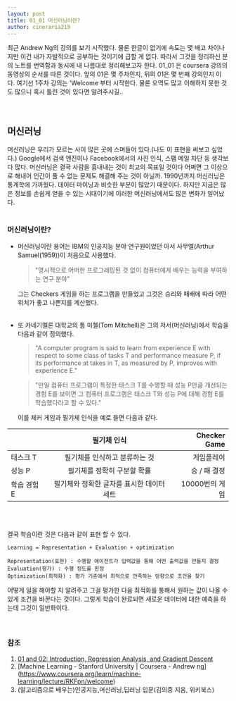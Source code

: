 ```yaml
---
layout: post
title: 01_01 머신러닝이란?
author: cineraria219
---
```



 최근 Andrew Ng의 강의를 보기 시작했다. 물론 한글이 없기에 속도는 몇 배고 차이나지만 이건 내가 자발적으로 공부하는 것이기에 급할 게 없다. 따라서 그것을 정리하신 분의 노트를 번역함과 동시에 내 나름대로 정리해보고자 한다. 01_01 은 coursera 강의의 동영상의 순서를 따른 것이다. 앞의 01은 몇 주차인지, 뒤의 01은 몇 번째 강의인지 이다. 여기선 1주차 강의는 'Welcome 부터 시작한다. 물론 오역도 많고 이해하지 못한 것도 많으니 혹시 틀린 것이 있다면 알려주시길..
<br />
<br />
<br />

## 머신러닝
 머신러닝은 우리가 모르는 사이 많은 곳에 스며들어 있다.(나도 이 표현을 써보고 싶었다.) Google에서 검색 엔진이나 Facebook에서의 사진 인식, 스팸 메일 차단 등 생각보다 많다. 머신러닝은 결국 사람을 흉내내는 것이 최고의 목표일 것이다 어쩌면 그 이상으로 해내어 인간이 풀 수 없는 문제도 해결해 주는 것이 아닐까. 1990년까지 머신러닝은 통계학에 가까웠다. 데이터 마이닝과 비슷한 부분이 많았기 때문이다. 하지만 지금은 많은 정보를 손쉽게 얻을 수 있는 시대이기에 이러한 머신러닝에서도 많은 변화가 일어났다.<br /><br />


### 머신러닝이란?
* 머신러닝이란 용어는 IBM의 인공지능 분야 연구원이었던 아서 사무엘(Arthur Samuel(1959))이 처음으로 사용했다.

  >"명시적으로 어떠한 프로그래밍된 것 없이 컴퓨터에게 배우는 능력을 부여하는 연구 분야"

     그는 Checkers 게임을 하는 프로그램을 만들었고 그것은 승리와 패배에 따라 어떤 위치가 좋고 나쁜지를 계산했다.<br /><br />



* 또 카네기멜론 대학교의 톰 미첼(Tom Mitchell)은 그의 저서(머신러닝)에서 학습을 다음과 같이 정의했다.

     >"A computer program is said to learn from experience E with respect to some class of tasks T and performance measure P, if its performance at takes in T, as measured by P, improves with experience E."

     >"만일 컴퓨터 프로그램이 특정한 태스크 T를 수행할 때 성능 P만큼 개선되는 경험 E를 보이면 그 컴퓨터 프로그램은 태스크 T와 성능 P에 대해 경험 E를 학습했다라고 할 수 있다."<br />

     이를 체커 게임과 필기체 인식을 예로 들면 다음과 같다.

|  | 필기체 인식 | Checker Game |
| ------------- |:-------------:| -----:|
| 태스크 T | 필기체를 인식하고 분류하는 것 | 게임플레이 |
| 성능 P | 필기체를 정확히 구분할 확률 | 승 / 패 결정 |
| 학습 경험 E | 필기체와 정확한 글자를 표시한 데이터 세트 | 10000번의 게임 |

<br /><br />


결국 학습이란 것은 다음과 같이 표현 할 수 있다.
```
Learning = Representation + Evaluation + optimization

Representation(표현) : 수행할 에이전트가 입력값을 통해 어떤 출력값을 만들지 결정
Evaluation(평가) : 수행 정도를 판정
Optimization(최적화) : 평가 기준에서 최적으로 만족하는 방향으로 조건을 찾기
```
어떻게 일을 해야할 지 알려주고 그걸 평가한 다음 최적화를 통해서 원하는 값이 나올 수 있게 조건을 바꾼다는 것이다. 그렇게 학습이 완료되면 새로운 데이터에 대한 예측을 하는데 그것이 일반화이다.<br /><br /><br />




### 참조
1. [01 and 02: Introduction, Regression Analysis, and Gradient Descent](http://www.holehouse.org/mlclass/01_02_Introduction_regression_analysis_and_gr.html)
2. [Machine Learning - Stanford University | Coursera - Andrew ng]
(https://www.coursera.org/learn/machine-learning/lecture/RKFpn/welcome)
3. (알고리즘으로 배우는)인공지능,머신러닝,딥러닝 입문(김의중 지음, 위키북스)

